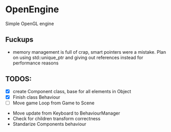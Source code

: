 # OpenEngine
Simple OpenGL engine
 
## Fuckups
- memory management is full of crap, smart pointers were a mistake. Plan on using std::unique_ptr and giving out references instead for performance reasons
## TODOS:
- [x] create Component class, base for all elements in Object
- [x] Finish class Behaviour
- [ ] Move game Loop from Game to Scene
- Move update from Keyboard to BehaviourManager
- Check for children transform correctness
- Standarize Components behaviour
